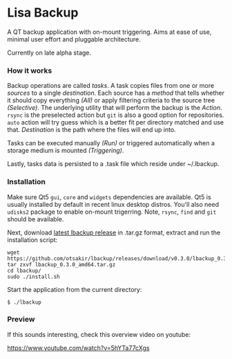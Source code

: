 # Lisa Backup

A QT backup application with on-mount triggering. Aims at ease of use, minimal user effort and pluggable architecture.

Currently on late alpha stage.


### How it works

Backup operations are called _tasks_. A  task copies files from one or more _sources_ to a single _destination_. Each source has a _method_ that tells whether it should copy everything _(All)_ or apply filtering criteria to the source tree _(Selective)_. The underlying utility that will perform the backup is the _Action_. `rsync` is the preselected action but `git` is also a good option for repositories. `auto` action will try guess which is a better fit per directory matched and use that. _Destination_ is the path where the files will end up into.

Tasks can be executed manually _(Run)_ or triggered automatically when a storage medium is mounted _(Triggering)_.

Lastly, tasks data is persisted to a .task file which reside under ~/.lbackup. 


### Installation

Make sure Qt5 `gui`, `core` and `widgets` dependencies are available. Qt5 is usually installed by default in recent linux desktop distros. You'll also need `udisks2` package to enable on-mount trigerring. Note, `rsync`, `find` and  `git` should be available.

Next, download [latest lbackup release](https://github.com/otsakir/lbackup/releases/latest) in .tar.gz format, extract and run the installation script:

    wget https://github.com/otsakir/lbackup/releases/download/v0.3.0/lbackup_0.3.0_amd64.tar.gz
    tar zxvf lbackup_0.3.0_amd64.tar.gz 
    cd lbackup/
    sudo ./install.sh 

Start the application from the current directory:

    $ ./lbackup 


### Preview

If this sounds interesting, check this overview video on youtube:

https://www.youtube.com/watch?v=5hYTa77cXgs
    

    



	
    

